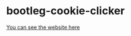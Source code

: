 # bootleg-cookie-clicker

[You can see the website here](https://basilesque.github.io/bootleg-cookie-clicker)